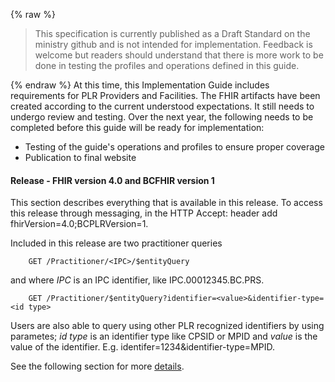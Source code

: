 {% raw %}
<blockquote class="stu-note">
<p>
This specification is currently published as a Draft Standard on the ministry github and is not intended for implementation.  Feedback is welcome but readers should understand that there is more work to be done in testing the profiles and operations defined in this guide.</p>
</blockquote>
{% endraw %}
At this time, this Implementation Guide includes requirements for PLR Providers and Facilities.  The FHIR artifacts have been created according to the current understood expectations.  It still needs to undergo review and testing.  Over the next year, the following needs to be completed before this guide will be ready for implementation:

* Testing of the guide's operations and profiles to ensure proper coverage
* Publication to final website

#### Release - FHIR version 4.0 and BCFHIR version 1

This section describes everything that is available in this release.  To access this release through messaging, in the HTTP Accept: header add fhirVersion=4.0;BCPLRVersion=1.

Included in this release are two practitioner queries

        GET /Practitioner/<IPC>/$entityQuery

and where *IPC* is an IPC identifier, like IPC.00012345.BC.PRS.

        GET /Practitioner/$entityQuery?identifier=<value>&identifier-type=<id type>

Users are also able to query using other PLR recognized identifiers by using parametes; *id type* is an identifier type like CPSID or MPID and *value* is the value of the identifier.  E.g.  identifer=1234&identifier-type=MPID. 

See the following section for more [details](specification.html#query-part-1---operations).

